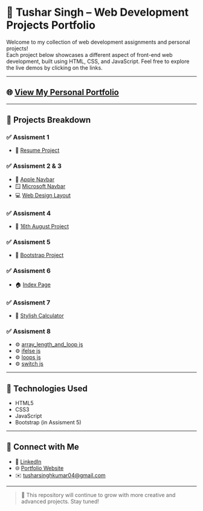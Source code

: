 # 🚀 Tushar Singh – Web Development Projects Portfolio

Welcome to my collection of web development assignments and personal projects!  
Each project below showcases a different aspect of front-end web development, built using HTML, CSS, and JavaScript. Feel free to explore the live demos by clicking on the links.

---

## 🌐 [View My Personal Portfolio](https://tusharsinghoffical.github.io/Tusharsingh/Portfolio/index.html)

---

## 📁 Projects Breakdown

### ✅ Assisment 1
- 🔗 [Resume Project](https://mrtusharsingh.github.io/GTL-Assignment/Assisment%201/resume%20project.html)

### ✅ Assisment 2 & 3
- 🍎 [Apple Navbar](https://mrtusharsingh.github.io/GTL-Assignment/Assisment%201%2C2%2C3/Apple_Navbar/apple.html)
- 🪟 [Microsoft Navbar](https://mrtusharsingh.github.io/GTL-Assignment/Assisment%201%2C2%2C3/Microsoft_Navbar/microsoft.html)
- 💻 [Web Design Layout](https://mrtusharsingh.github.io/GTL-Assignment/Assisment%201%2C2%2C3/WebDesign/webdesign.html)

### ✅ Assisment 4
- 📅 [16th August Project](https://mrtusharsingh.github.io/GTL-Assignment/Assisment/16%20aug/index.html)

### ✅ Assisment 5
- 🧩 [Bootstrap Project](https://mrtusharsingh.github.io/GTL-Assignment/Assisment%205/bootstrap.html)

### ✅ Assisment 6
- 🏠 [Index Page](https://mrtusharsingh.github.io/GTL-Assignment/Assisment%206/index.html)

### ✅ Assisment 7
- 🧮 [Stylish Calculator](https://mrtusharsingh.github.io/GTL-Assignment/Assisment%207/calci.html)

### ✅ Assisment 8
- ⚙️ [ array_length_and_loop js](https://mrtusharsingh.github.io/GTL-Assignment/Assisment%208/basic%20javascript/array_length_and_loop.js)
- ⚙️ [ ifelse js](https://mrtusharsingh.github.io/GTL-Assignment/Assisment%208/basic%20javascript/ifelse.js)
- ⚙️ [ loops js](https://mrtusharsingh.github.io/GTL-Assignment/Assisment%208/basic%20javascript/loops.js)
- ⚙️ [ switch js](https://mrtusharsingh.github.io/GTL-Assignment/Assisment%208/basic%20javascript/switch.js)

---

## 📌 Technologies Used
- HTML5
- CSS3
- JavaScript
- Bootstrap (in Assisment 5)

---

## 📧 Connect with Me

- 🔗 [LinkedIn](https://www.linkedin.com/in/tusharsingh2011/)
- 🌐 [Portfolio Website](https://tusharsinghoffical.github.io/Tusharsingh/Portfolio/index.html)
- ✉️ tusharsinghkumar04@gmail.com 

---

> 🚧 This repository will continue to grow with more creative and advanced projects. Stay tuned!
